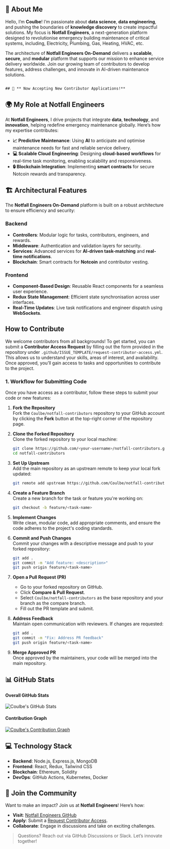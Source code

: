 ## **💫 About Me**

Hello, I’m **Coulbe**! I’m passionate about **data science**, **data engineering**, and pushing the boundaries of **knowledge discovery** to create impactful solutions. My focus is **Notfall Engineers**, a next-generation platform designed to revolutionise emergency building maintenance of critical systems, including, Electricity, Plumbing, Gas, Heating, HVAC, etc.

The architecture of **Notfall Engineers On-Demand** delivers a **scalable**, **secure**, and **modular** platform that supports our mission to enhance service delivery worldwide. Join our growing team of contributors to develop features, address challenges, and innovate in AI-driven maintenance solutions.




                                                                          ## 🚀 ** Now Accepting New Contributor Applications!**




## **🌍 My Role at Notfall Engineers**

At **Notfall Engineers**, I drive projects that integrate **data**, **technology**, and **innovation**, helping redefine emergency maintenance globally. Here’s how my expertise contributes:

- **📈 Predictive Maintenance**: Using **AI** to anticipate and optimise maintenance needs for fast and reliable service delivery.
- **💻 Scalable Cloud Engineering**: Designing **cloud-based workflows** for real-time task monitoring, enabling scalability and responsiveness.
- **🔒 Blockchain Integration**: Implementing **smart contracts** for secure Notcoin rewards and transparency.



## **🏗️ Architectural Features**

The **Notfall Engineers On-Demand** platform is built on a robust architecture to ensure efficiency and security:

### Backend
- **Controllers**: Modular logic for tasks, contributors, engineers, and rewards.
- **Middleware**: Authentication and validation layers for security.
- **Services**: Advanced services for **AI-driven task-matching** and **real-time notifications**.
- **Blockchain**: Smart contracts for **Notcoin** and contributor vesting.

### Frontend
- **Component-Based Design**: Reusable React components for a seamless user experience.
- **Redux State Management**: Efficient state synchronisation across user interfaces.
- **Real-Time Updates**: Live task notifications and engineer dispatch using **WebSockets**.



## **How to Contribute**

We welcome contributors from all backgrounds! To get started, you can submit a **Contributor Access Request** by filling out the form provided in the repository under `.github/ISSUE_TEMPLATE/request-contributor-access.yml`. This allows us to understand your skills, areas of interest, and availability. Once approved, you’ll gain access to tasks and opportunities to contribute to the project.


### **1. Workflow for Submitting Code**

Once you have access as a contributor, follow these steps to submit your code or new features:

1. **Fork the Repository**  
   Fork the `Coulbe/notfall-contributors` repository to your GitHub account by clicking the **Fork** button at the top-right corner of the repository page.

2. **Clone the Forked Repository**  
   Clone the forked repository to your local machine:
   ```bash
   git clone https://github.com/<your-username>/notfall-contributors.git
   cd notfall-contributors
   ```

3. **Set Up Upstream**  
   Add the main repository as an upstream remote to keep your local fork updated:
   ```bash
   git remote add upstream https://github.com/Coulbe/notfall-contributors.git
   ```

4. **Create a Feature Branch**  
   Create a new branch for the task or feature you're working on:
   ```bash
   git checkout -b feature/<task-name>
   ```

5. **Implement Changes**  
   Write clean, modular code, add appropriate comments, and ensure the code adheres to the project's coding standards.

6. **Commit and Push Changes**  
   Commit your changes with a descriptive message and push to your forked repository:
   ```bash
   git add .
   git commit -m "Add feature: <description>"
   git push origin feature/<task-name>
   ```

7. **Open a Pull Request (PR)**  
   - Go to your forked repository on GitHub.
   - Click **Compare & Pull Request**.
   - Select `Coulbe/notfall-contributors` as the base repository and your branch as the compare branch.
   - Fill out the PR template and submit.

8. **Address Feedback**  
   Maintain open communication with reviewers. If changes are requested:
   ```bash
   git add .
   git commit -m "Fix: Address PR feedback"
   git push origin feature/<task-name>
   ```

9. **Merge Approved PR**  
   Once approved by the maintainers, your code will be merged into the main repository.



## **📊 GitHub Stats**

#### **Overall GitHub Stats**
![Coulbe's GitHub Stats](https://github-readme-stats.vercel.app/api?username=Coulbe&show_icons=true&theme=radical)

#### **Contribution Graph**
[![Coulbe's Contribution Graph](https://activity-graph.herokuapp.com/graph?username=Coulbe&theme=react-dark)](https://github.com/Coulbe)



## **💻 Technology Stack**

- **Backend**: Node.js, Express.js, MongoDB
- **Frontend**: React, Redux, Tailwind CSS
- **Blockchain**: Ethereum, Solidity
- **DevOps**: GitHub Actions, Kubernetes, Docker



## **🎉 Join the Community**

Want to make an impact? Join us at **Notfall Engineers**! Here’s how:

- **Visit**: [Notfall Engineers GitHub](https://github.com/Coulbe/notfall-contributors)
- **Apply**: Submit a [Request Contributor Access](https://github.com/Coulbe/notfall-contributors/issues/new/choose).
- **Collaborate**: Engage in discussions and take on exciting challenges.

> Questions? Reach out via GitHub Discussions or Slack. Let’s innovate together!


